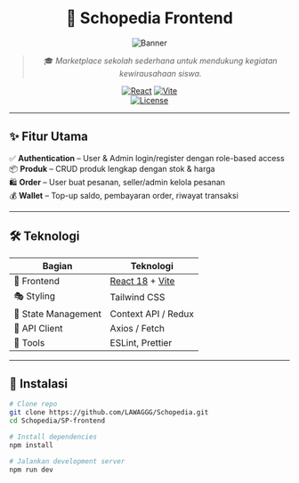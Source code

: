 <div align="center">

# 🛒 Schopedia Frontend  

![Banner](https://dummyimage.com/1000x280/7f00ff/ffffff&text=Schopedia+Frontend)  

> 🎓 *Marketplace sekolah sederhana untuk mendukung kegiatan kewirausahaan siswa.*  

[![React](https://img.shields.io/badge/React-18-61dafb?logo=react&logoColor=white)](https://react.dev/) 
[![Vite](https://img.shields.io/badge/Vite-4.x-646cff?logo=vite&logoColor=yellow)](https://vitejs.dev/)  
[![License](https://img.shields.io/badge/License-MIT-green.svg)](./LICENSE)  

</div>  

---

## ✨ Fitur Utama  

✅ **Authentication** – User & Admin login/register dengan role-based access  
📦 **Produk** – CRUD produk lengkap dengan stok & harga  
🛍️ **Order** – User buat pesanan, seller/admin kelola pesanan  
💰 **Wallet** – Top-up saldo, pembayaran order, riwayat transaksi  

---

## 🛠️ Teknologi  

| Bagian | Teknologi |
|--------|-----------|
| 🎨 Frontend | [React 18](https://react.dev/) + [Vite](https://vitejs.dev/) |
| 🎭 Styling | Tailwind CSS |
| 🔄 State Management | Context API / Redux |
| 📡 API Client | Axios / Fetch |
| 🧹 Tools | ESLint, Prettier |

---

## 🚀 Instalasi  

```bash
# Clone repo
git clone https://github.com/LAWAGGG/Schopedia.git
cd Schopedia/SP-frontend

# Install dependencies
npm install

# Jalankan development server
npm run dev
